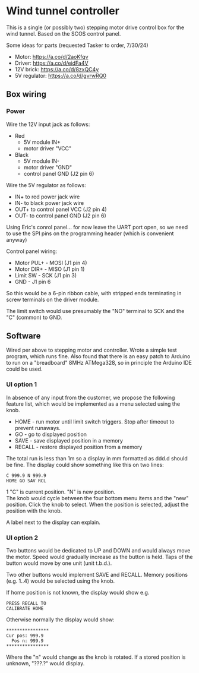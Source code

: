 # Wind tunnel controller

This is a single (or possibly two) stepping motor drive control box for the wind tunnel.
Based on the SCOS control panel.

Some ideas for parts (requested Tasker to order, 7/30/24)

* Motor:  https://a.co/d/2aoKfqv
* Driver:  https://a.co/d/eidFa4V
* 12V brick:  https://a.co/d/8zxQC4y
* 5V regulator:  https://a.co/d/gvrwRQ0

## Box wiring 

### Power

Wire the 12V input jack as follows:

* Red
  * 5V module IN+
  * motor driver "VCC"
* Black
  * 5V module IN-
  * motor driver "GND"
  * control panel GND (J2 pin 6)
  
Wire the 5V regulator as follows:

* IN+ to red power jack wire
* IN- to black power jack wire
* OUT+ to control panel VCC (J2 pin 4)
* OUT- to control panel GND (J2 pin 6)

Using Eric's conrol panel... for now leave the UART port open,
so we need to use the SPI pins on the programming header (which is convenient
anyway)

Control panel wiring:

* Motor PUL+ - MOSI (J1 pin 4)
* Motor DIR+ - MISO (J1 pin 1)
* Limit SW - SCK (J1 pin 3)
* GND - J1 pin 6

So this would be a 6-pin ribbon cable, with stripped ends terminating
in screw terminals on the driver module.

The limit switch would use presumably the "NO" terminal to SCK
and the "C" (common) to GND.

## Software

Wired per above to stepping motor and controller.  Wrote a simple test
program, which runs fine.  Also found that there is an easy patch to
Arduino to run on a "breadboard" 8MHz ATMega328, so in principle the
Arduino IDE could be used.

### UI option 1

In absence of any input from the customer, we propose the following
feature list, which would be implemented as a menu selected using the
knob.

* HOME - run motor until limit switch triggers.  Stop after timeout to
  prevent runaways.
* GO - go to displayed position
* SAVE - save displayed position in a memory
* RECALL - restore displayed position from a memory

The total run is less than 1m so a display in mm formatted as ddd.d
should be fine.  The display could show something like this on two lines:

    C 999.9 N 999.9
    HOME GO SAV RCL
1
"C" is current position.  "N" is new position.
<br>The knob would cycle between the four bottom menu items and the
"new" position.  Click the knob to select.  When the position is
selected, adjust the position with the knob.

A label next to the display can explain.

### UI option 2

Two buttons would be dedicated to UP and DOWN and would always move
the motor.  Speed would gradually increase as the button is held.
Taps of the button would move by one unit (unit t.b.d.).

Two other buttons would implement SAVE and RECALL.
Memory positions (e.g. 1..4) would be selected using the knob.

If home position is not known, the display would show e.g.

    PRESS RECALL TO
    CALIBRATE HOME
	
Otherwise normally the display would show:

    ****************
    Cur pos: 999.9 
      Pos n: 999.9
    ****************

Where the "n" would change as the knob is rotated.
If a stored position is unknown, "???.?" would display.
